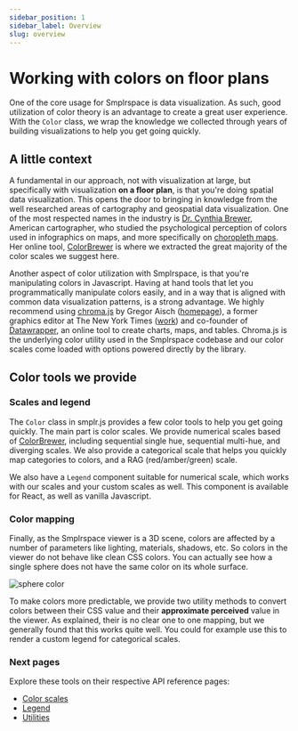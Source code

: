 ```yaml
---
sidebar_position: 1
sidebar_label: Overview
slug: overview
---
```


# Working with colors on floor plans

One of the core usage for Smplrspace is data visualization. As such, good utilization of color theory is an advantage to create a great user experience. With the `Color` class, we wrap the knowledge we collected through years of building visualizations to help you get going quickly.

## A little context

A fundamental in our approach, not with visualization at large, but specifically with visualization **on a floor plan**, is that you're doing spatial data visualization. This opens the door to bringing in knowledge from the well researched areas of cartography and geospatial data visualization. One of the most respected names in the industry is [Dr. Cynthia Brewer](https://en.wikipedia.org/wiki/Cynthia_Brewer), American cartographer, who studied the psychological perception of colors used in infographics on maps, and more specifically on [choropleth maps](https://en.wikipedia.org/wiki/Choropleth_map). Her online tool, [ColorBrewer](https://colorbrewer2.org) is where we extracted the great majority of the color scales we suggest here.

Another aspect of color utilization with Smplrspace, is that you're manipulating colors in Javascript. Having at hand tools that let you programmatically manipulate colors easily, and in a way that is aligned with common data visualization patterns, is a strong advantage. We highly recommend using [chroma.js](https://gka.github.io/chroma.js/) by Gregor Aisch ([homepage](https://driven-by-data.net/)), a former graphics editor at The New York Times ([work](https://www.nytimes.com/by/gregor-aisch)) and co-founder of [Datawrapper](https://www.datawrapper.de/), an online tool to create charts, maps, and tables. Chroma.js is the underlying color utility used in the Smplrspace codebase and our color scales come loaded with options powered directly by the library.

## Color tools we provide

### Scales and legend

The `Color` class in smplr.js provides a few color tools to help you get going quickly. The main part is color scales. We provide numerical scales based of [ColorBrewer](https://colorbrewer2.org), including sequential single hue, sequential multi-hue, and diverging scales. We also provide a categorical scale that helps you quickly map categories to colors, and a RAG (red/amber/green) scale.

We also have a `Legend` component suitable for numerical scale, which works with our scales and your custom scales as well. This component is available for React, as well as vanilla Javascript.

### Color mapping

Finally, as the Smplrspace viewer is a 3D scene, colors are affected by a number of parameters like lighting, materials, shadows, etc. So colors in the viewer do not behave like clean CSS colors. You can actually see how a single sphere does not have the same color on its whole surface.

![sphere color](/img/api-reference/sphere-color.png)

To make colors more predictable, we provide two utility methods to convert colors between their CSS value and their **approximate perceived** value in the viewer. As explained, their is no clear one to one mapping, but we generally found that this works quite well. You could for example use this to render a custom legend for categorical scales.

### Next pages

Explore these tools on their respective API reference pages:

- [Color scales](./scales)
- [Legend](./legend)
- [Utilities](./utils)
